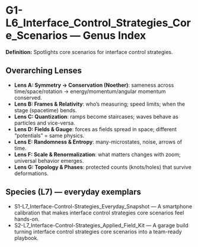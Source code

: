 # G1-L6_Interface_Control_Strategies_Core_Scenarios — Genus Index
**Definition:** Spotlights core scenarios for interface control strategies.

## Overarching Lenses

- **Lens A: Symmetry -> Conservation (Noether)**: sameness across time/space/rotation → energy/momentum/angular momentum conserved.
- **Lens B: Frames & Relativity**: who’s measuring; speed limits; when the stage (spacetime) bends.
- **Lens C: Quantization**: ramps become staircases; waves behave as particles and vice-versa.
- **Lens D: Fields & Gauge**: forces as fields spread in space; different “potentials” = same physics.
- **Lens E: Randomness & Entropy**: many-microstates, noise, arrows of time.
- **Lens F: Scale & Renormalization**: what matters changes with zoom; universal behavior emerges.
- **Lens G: Topology & Phases**: protected counts (knots/holes) that survive deformations.

## Species (L7) — everyday exemplars
- S1-L7_Interface-Control-Strategies_Everyday_Snapshot — A smartphone calibration that makes interface control strategies core scenarios feel hands-on.
- S2-L7_Interface-Control-Strategies_Applied_Field_Kit — A garage build turning interface control strategies core scenarios into a team-ready playbook.
